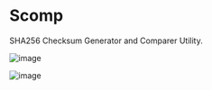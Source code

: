 # Scomp
SHA256 Checksum Generator and Comparer Utility.

![image](https://github.com/BurlyVik/Scomp/assets/161164589/a8f4aacb-450d-439d-ac7a-a3dff216b023)


![image](https://github.com/BurlyVik/Scomp/assets/161164589/3689b46e-51e0-4b6f-8463-0b1b3397467a)

